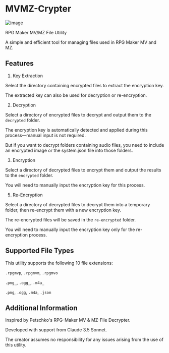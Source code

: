 # MVMZ-Crypter

![image](https://github.com/user-attachments/assets/7c56ba5e-5cc9-42c5-9049-32763b6f2dde)


RPG Maker MV/MZ File Utility

A simple and efficient tool for managing files used in RPG Maker MV and MZ.

<h2>Features</h2>

1. Key Extraction

Select the directory containing encrypted files to extract the encryption key.

The extracted key can also be used for decryption or re-encryption.

2. Decryption

Select a directory of encrypted files to decrypt and output them to the ``decrypted`` folder.

The encryption key is automatically detected and applied during this process—manual input is not required.

But if you want to decrypt folders containing audio files, you need to include an encrypted image or the system.json file into those folders.

3. Encryption

Select a directory of decrypted files to encrypt them and output the results to the ``encrypted`` folder.

You will need to manually input the encryption key for this process.

5. Re-Encryption

Select a directory of decrypted files to decrypt them into a temporary folder, then re-encrypt them with a new encryption key.

The re-encrypted files will be saved in the ``re-encrypted`` folder.

You will need to manually input the encryption key only for the re-encryption process.

<h2>Supported File Types</h2>

This utility supports the following 10 file extensions:

``.rpgmvp``, ``.rpgmvm``, ``.rpgmvo``

``.png_``, ``.ogg_``, ``.m4a_``

``.png``, ``.ogg``, ``.m4a``, ``.json``

<h2>Additional Information</h2>

Inspired by Petschko's RPG-Maker MV & MZ-File Decrypter.

Developed with support from Claude 3.5 Sonnet.

The creator assumes no responsibility for any issues arising from the use of this utility.
